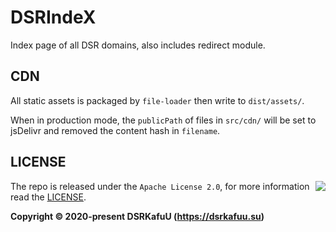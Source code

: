 # DSRIndeX

Index page of all DSR domains, also includes redirect module.

## CDN

All static assets is packaged by `file-loader` then write to `dist/assets/`.

When in production mode, the `publicPath` of files in `src/cdn/` will be set to jsDelivr and removed the content hash in `filename`.

## LICENSE

<a href="https://app.fossa.com/projects/git%2Bgithub.com%2Fdsrkafuu%2Fdsr-index?ref=badge_large" alt="FOSSA Status"><img align="right" src="https://app.fossa.com/api/projects/git%2Bgithub.com%2Fdsrkafuu%2Fdsr-index.svg?type=large"/></a>

The repo is released under the `Apache License 2.0`, for more information read the [LICENSE](https://github.com/dsrkafuu/dsr-index/blob/main/LICENSE).

**Copyright © 2020-present DSRKafuU (<https://dsrkafuu.su>)**

